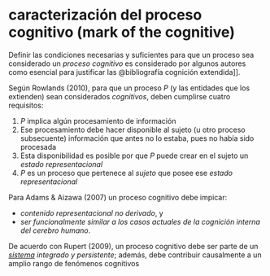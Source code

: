 # caracterización del proceso cognitivo (mark of the cognitive)

Definir las condiciones necesarias y suficientes para que un proceso sea considerado un *proceso cognitivo* es considerado por algunos autores como esencial para justificar las @bibliografía cognición extendida]].

Según Rowlands (2010), para que un proceso *P* (y las entidades que los extienden) sean considerados *cognitivos*, deben cumplirse cuatro requisitos:

1. *P* implica algún procesamiento de información
1. Ese procesamiento debe hacer disponible al sujeto (u otro proceso subsecuente) información que antes no lo estaba, pues no había sido procesada
1. Esta disponibilidad es posible por que *P* puede crear en el sujeto un *estado representacional*
1. *P* es un proceso que pertenece al *sujeto* que posee ese *estado representacional*

Para Adams & Aizawa (2007) un proceso cognitivo debe impicar:

* *contenido representacional no derivado*, y
* *ser funcionalmente similar a los casos actuales de la cognición interna del cerebro humano*.

De acuerdo con Rupert (2009), un proceso cognitivo debe ser parte de un *[sistema](sistema.md) integrado y persistente*; además, debe contribuir causalmente a un amplio rango de fenómenos cognitivos

<!--
BIBLIOGRAFÍA

Adams, F., & Aizawa, K.  (2007). *The bounds of cognition*. Oxford: Blackwell.

Rowlands, M. J. (2010). The new science of the mind: From extended mind to embodied phenomenology. Mit Press.

Rupert, R. D. (2009). *Cognitive systems and the extended mind*. Oxford: Oxford University Press.
-->

